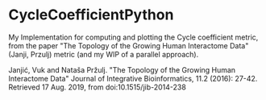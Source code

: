 # CycleCoefficientPython
My Implementation for computing and plotting the Cycle coefficient metric, from the paper "The Topology of the Growing Human Interactome Data" (Janji, Przulj) metric (and my WIP of a parallel approach).

Janjić, Vuk and Nataša Pržulj. "The Topology of the Growing Human Interactome Data" Journal of Integrative Bioinformatics, 11.2 (2016): 27-42. Retrieved 17 Aug. 2019, from doi:10.1515/jib-2014-238



